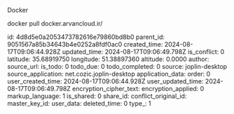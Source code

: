 Docker 

 docker pull docker.arvancloud.ir/<ImageName> 


id: 4d8d5e0a2053473782616e79860bd8b0
parent_id: 9051567a85b34643b4e0252a8fdf0ac0
created_time: 2024-08-17T09:06:44.928Z
updated_time: 2024-08-17T09:06:49.798Z
is_conflict: 0
latitude: 35.68919750
longitude: 51.38897360
altitude: 0.0000
author: 
source_url: 
is_todo: 0
todo_due: 0
todo_completed: 0
source: joplin-desktop
source_application: net.cozic.joplin-desktop
application_data: 
order: 0
user_created_time: 2024-08-17T09:06:44.928Z
user_updated_time: 2024-08-17T09:06:49.798Z
encryption_cipher_text: 
encryption_applied: 0
markup_language: 1
is_shared: 0
share_id: 
conflict_original_id: 
master_key_id: 
user_data: 
deleted_time: 0
type_: 1